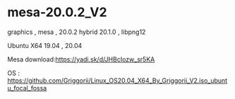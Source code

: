 # mesa-20.0.2_V2
graphics , mesa , 20.0.2 hybrid 20.1.0 , libpng12

Ubuntu X64 19.04 , 20.04

Mesa download:https://yadi.sk/d/JHBcIozw_sr5KA

OS : https://github.com/Griggorii/Linux_OS20.04_X64_By_Griggorii_V2.iso_ubuntu_focal_fossa

